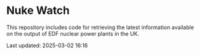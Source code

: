 # Nuke Watch

This repository includes code for retrieving the latest information available on the output of EDF nuclear power plants in the UK.

Last updated: 2025-03-02 16:16